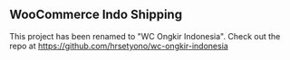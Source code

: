 ## WooCommerce Indo Shipping

This project has been renamed to "WC Ongkir Indonesia". Check out the repo at  https://github.com/hrsetyono/wc-ongkir-indonesia
